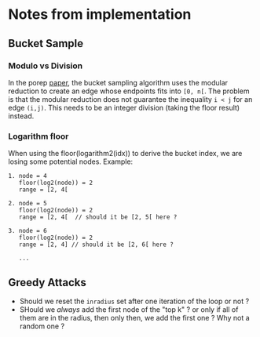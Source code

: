 # Notes from implementation

## Bucket Sample

### Modulo vs Division

In the porep [paper](https://web.stanford.edu/~bfisch/porep_short.pdf), the
bucket sampling algorithm uses the modular reduction to create an edge whose
endpoints fits into `[0, n[`. The problem is that the modular reduction does not
guarantee the inequality `i < j` for an edge `(i,j)`.
This needs to be an integer division (taking the floor result) instead.

### Logarithm floor

When using the floor(logarithm2(idx)) to derive the bucket index, we are losing
some potential nodes. Example:
```
1. node = 4
   floor(log2(node)) = 2
   range = [2, 4[

2. node = 5
   floor(log2(node)) = 2
   range = [2, 4[  // should it be [2, 5[ here ?

3. node = 6 
   floor(log2(node)) = 2
   range = [2, 4] // should it be [2, 6[ here ?

   ... 
```


## Greedy Attacks

+ Should we reset the `inradius` set after one iteration of the loop or not ?
+ SHould we *always* add the first node of the "top k" ? or only if all of them
  are in the radius, then only then, we add the first one ? Why not a random one
  ?
